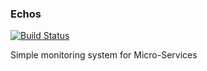 ### Echos
[![Build Status](https://travis-ci.org/alaa/echos.svg?branch=master)](https://travis-ci.org/alaa/echos)

Simple monitoring system for Micro-Services

